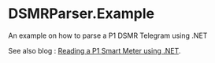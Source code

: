 # DSMRParser.Example
An example on how to parse a P1 DSMR Telegram using .NET

See also blog : [Reading a P1 Smart Meter using .NET](https://mstack.nl/blog/20230301-p1-dsmr/).

